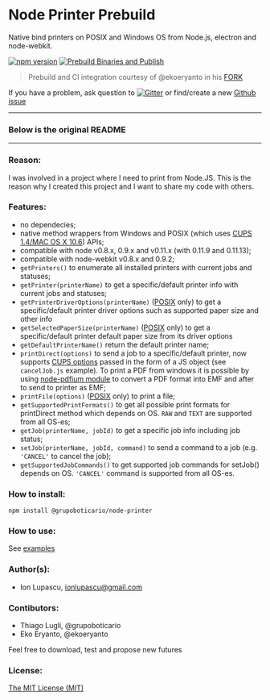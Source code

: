 Node Printer Prebuild
============
Native bind printers on POSIX and Windows OS from Node.js, electron and node-webkit.

[![npm version](https://badge.fury.io/js/@grupoboticario%2Fnode-printer.svg)](https://www.npmjs.com/package/@grupoboticario/node-printer) [![Prebuild Binaries and Publish](https://github.com/grupoboticario/node-printer/actions/workflows/prebuild-main.yml/badge.svg)](https://github.com/grupoboticario/node-printer/actions/workflows/prebuild-main.yml)

> Prebuild and CI integration courtesy of @ekoeryanto in his [FORK](https://github.com/ekoeryanto/node-printer)

If you have a problem, ask question to [![Gitter](https://badges.gitter.im/Join%20Chat.svg)](https://gitter.im/tojocky/node-printer?utm_source=badge&utm_medium=badge&utm_campaign=pr-badge&utm_content=badge) or find/create a new [Github issue](https://github.com/grupoboticario/node-printer/issues)

___
### **Below is the original README**
___
### Reason:

I was involved in a project where I need to print from Node.JS. This is the reason why I created this project and I want to share my code with others.


### Features:

* no dependecies;
* native method wrappers from Windows  and POSIX (which uses [CUPS 1.4/MAC OS X 10.6](http://cups.org/)) APIs;
* compatible with node v0.8.x, 0.9.x and v0.11.x (with 0.11.9 and 0.11.13);
* compatible with node-webkit v0.8.x and 0.9.2;
* `getPrinters()` to enumerate all installed printers with current jobs and statuses;
* `getPrinter(printerName)` to get a specific/default printer info with current jobs and statuses;
* `getPrinterDriverOptions(printerName)` ([POSIX](http://en.wikipedia.org/wiki/POSIX) only) to get a specific/default printer driver options such as supported paper size and other info
* `getSelectedPaperSize(printerName)` ([POSIX](http://en.wikipedia.org/wiki/POSIX) only) to get a specific/default printer default paper size from its driver options
* `getDefaultPrinterName()` return the default printer name;
* `printDirect(options)` to send a job to a specific/default printer, now supports [CUPS options](http://www.cups.org/documentation.php/options.html) passed in the form of a JS object (see `cancelJob.js` example). To print a PDF from windows it is possible by using [node-pdfium module](https://github.com/tojocky/node-pdfium) to convert a PDF format into EMF and after to send to printer as EMF;
* `printFile(options)`  ([POSIX](http://en.wikipedia.org/wiki/POSIX) only) to print a file;
* `getSupportedPrintFormats()` to get all possible print formats for printDirect method which depends on OS. `RAW` and `TEXT` are supported from all OS-es;
* `getJob(printerName, jobId)` to get a specific job info including job status;
* `setJob(printerName, jobId, command)` to send a command to a job (e.g. `'CANCEL'` to cancel the job);
* `getSupportedJobCommands()` to get supported job commands for setJob() depends on OS. `'CANCEL'` command is supported from all OS-es.


### How to install:
```
npm install @grupoboticario/node-printer
```

### How to use:

See [examples](https://github.com/grupoboticario/node-printer/tree/main/examples)

### Author(s):

* Ion Lupascu, ionlupascu@gmail.com

### Contibutors:

* Thiago Lugli, @grupoboticario
* Eko Eryanto, @ekoeryanto

Feel free to download, test and propose new futures

### License:
 [The MIT License (MIT)](http://opensource.org/licenses/MIT)
